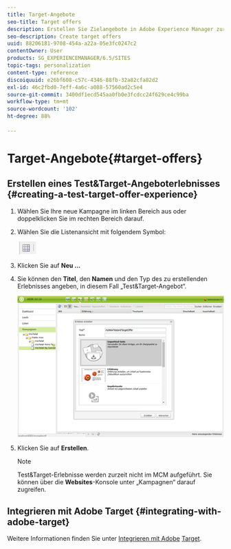 ```yaml
---
title: Target-Angebote
seo-title: Target offers
description: Erstellen Sie Zielangebote in Adobe Experience Manager zur Verwendung in Adobe Target.
seo-description: Create target offers
uuid: 88206181-9708-454a-a22a-05e3fc0247c2
contentOwner: User
products: SG_EXPERIENCEMANAGER/6.5/SITES
topic-tags: personalization
content-type: reference
discoiquuid: e26bf608-c57c-4346-88fb-32a82cfa82d2
exl-id: 46c2fbd0-7eff-4a6c-a088-57560ad2c5e4
source-git-commit: 3400df1ecd545aa0fb0e3fcdcc24f629ce4c99ba
workflow-type: tm+mt
source-wordcount: '102'
ht-degree: 88%

---
```


# Target-Angebote{#target-offers}

## Erstellen eines Test&amp;Target-Angeboterlebnisses {#creating-a-test-target-offer-experience}

1. Wählen Sie Ihre neue Kampagne im linken Bereich aus oder doppelklicken Sie im rechten Bereich darauf.
1. Wählen Sie die Listenansicht mit folgendem Symbol:

   ![Listenansicht](do-not-localize/chlimage_1-11.png)

1. Klicken Sie auf **Neu ...**
1. Sie können den **Titel**, den **Namen** und den Typ des zu erstellenden Erlebnisses angeben, in diesem Fall „Test&amp;Target-Angebot“.

   ![chlimage_1-139](assets/chlimage_1-139.png)

1. Klicken Sie auf **Erstellen**.

   >[!NOTE]
   >
   >Test&amp;Target-Erlebnisse werden zurzeit nicht im MCM aufgeführt. Sie können über die **Websites**-Konsole unter „Kampagnen“ darauf zugreifen.

## Integrieren mit Adobe Target {#integrating-with-adobe-target}

Weitere Informationen finden Sie unter [Integrieren mit Adobe](/help/sites-administering/target.md) [Target](/help/sites-administering/target.md).

